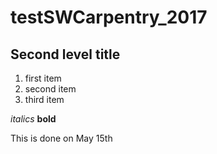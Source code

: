 # testSWCarpentry_2017
## Second level title
1. first item
2. second item
3. third item

*italics*
**bold**

This is done on May 15th
